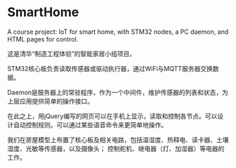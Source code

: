 # SmartHome
A course project: IoT for smart home, with STM32 nodes, a PC daemon, and HTML pages for control.

这是清华“制造工程体验”的智能家居小组项目。

STM32核心板负责读取传感器或驱动执行器，通过WiFi与MQTT服务器交换数据。

Daemon是服务器上的常驻程序，作为一个中间件，维护传感器的列表和状态，为上层应用提供简单的操作接口。

在此之上，用jQuery编写的网页可以在手机上显示，读取和控制各节点。可以设计自动控制规则。可以通过某些语音命令来更简单地操作。

我们在房屋模型上布置了核心板及相关电路，包括温湿度、热释电、读卡器、土壤湿度、光敏等传感器，以及摄像头；
控制舵机、继电器（灯、加湿器）等电器的工作。
